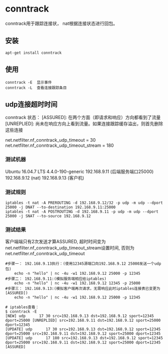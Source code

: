# conntrack
conntrack用于跟踪连接状， nat根据连接状态进行回包。
## 安装

    apt-get install conntrack

## 使用

    conntrack -E  显示事件
    conntrack -L  查看连接跟踪条目

## udp连接超时时间
conntrack 状态：
[ASSURED]: 在两个方面（即请求和响应）方向都看到了流量
[UNREPLIED]: 尚未在响应方向上看到流量。如果连接跟踪缓存溢出，则首先删除这些连接

net.netfilter.nf_conntrack_udp_timeout = 30
net.netfilter.nf_conntrack_udp_timeout_stream = 180

### 测试机器
Ubuntu 16.04.7 LTS  4.4.0-190-generic
192.168.9.11 (后端服务端口25000)
192.168.9.12 (nat)
192.168.9.13 (客户机)

### 测试规则

    iptables -t nat -A PREROUTING -d 192.168.9.12/32 -p udp -m udp --dport 25000 -j DNAT --to-destination 192.168.9.11:25000
    iptables -t nat -A POSTROUTING -d 192.168.9.11 -p udp -m udp --dport 25000 -j SNAT --to-source 192.168.9.12

### 测试结果
客户端端只有2次发送才算ASSURED, 超时时间变为net.netfilter.nf_conntrack_udp_timeout_stream设置时间, 否则为net.netfilter.nf_conntrack_udp_timeout

    #步骤一： 192.168.9.13执行：(使用12345源端口向192.168.9.12 25000发送一个udp包)
        echo -n "hello" | nc -4u -w1 192.168.9.12 25000 -p 12345
    #步骤二： 192.168.9.11:(模拟服务端相应给iptables)
        echo -n "hello" | nc -4u -w1 192.168.9.12 12345 -p 25000
    #步骤三： 192.168.9.13:(模拟客户端再次请求，无需响应此时iptables连接表已变更为[ASSURED])
        echo -n "hello" | nc -4u -w1 192.168.9.12 25000 -p 12345

    # iptables查看：
    $ conntrack -E 
    [NEW] udp      17 30 src=192.168.9.13 dst=192.168.9.12 sport=12345 dport=25000 [UNREPLIED] src=192.168.9.11 dst=192.168.9.12 sport=25000 dport=12345
    [UPDATE] udp      17 30 src=192.168.9.13 dst=192.168.9.12 sport=12345 dport=25000 src=192.168.9.11 dst=192.168.9.12 sport=25000 dport=12345
    [UPDATE] udp      17 180 src=192.168.9.13 dst=192.168.9.12 sport=12345 dport=25000 src=192.168.9.11 dst=192.168.9.12 sport=25000 dport=12345 [ASSURED]

